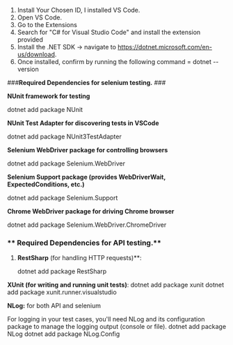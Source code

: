 1. Install Your Chosen ID, I installed VS Code.
2. Open VS Code.
3. Go to the Extensions
4. Search for "C# for Visual Studio Code" and install the extension provided
5. Install the .NET SDK -> navigate to https://dotnet.microsoft.com/en-us/download.
6. Once installed, confirm by running the following command = dotnet --version


###**Required Dependencies for selenium testing.** ###

**NUnit framework for testing**

dotnet add package NUnit

**NUnit Test Adapter for discovering tests in VSCode**

dotnet add package NUnit3TestAdapter

**Selenium WebDriver package for controlling browsers**

dotnet add package Selenium.WebDriver

**Selenium Support package (provides WebDriverWait, ExpectedConditions, etc.)**

dotnet add package Selenium.Support

**Chrome WebDriver package for driving Chrome browser**

dotnet add package Selenium.WebDriver.ChromeDriver


### ** Required Dependencies for API testing.** ####

1. **RestSharp** (for handling HTTP requests)**:
   
   dotnet add package RestSharp
   
**XUnit (for writing and running unit tests)**:
dotnet add package xunit
dotnet add package xunit.runner.visualstudio

**NLog:** for both API and selenium

For logging in your test cases, you'll need NLog and its configuration package to manage the logging output (console or file).
dotnet add package NLog
dotnet add package NLog.Config
